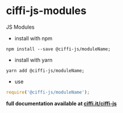 # ciffi-js-modules
JS Modules


* install with npm
```
npm install --save @ciffi-js/moduleName;
```

* install with yarn
```
yarn add @ciffi-js/moduleName;
```

* use
```javascript
require('@ciffi-js/moduleName');
```


__full documentation available at [ciffi.it/ciffi-js](https://www.ciffi.it/ciffi-js/docs/router)__